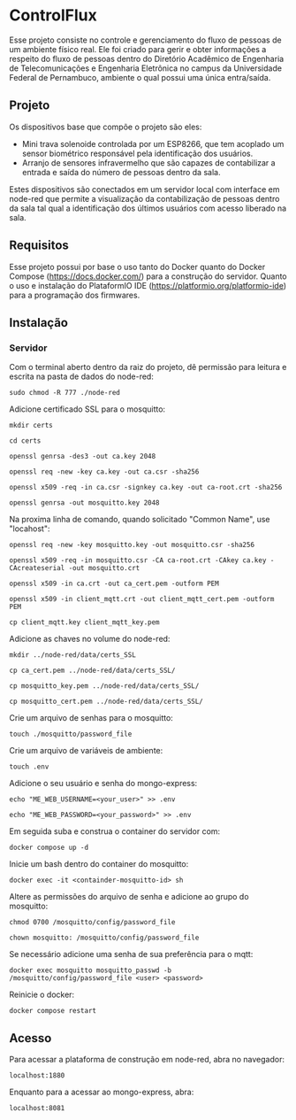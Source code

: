 # ControlFlux

Esse projeto consiste no controle e gerenciamento do fluxo de pessoas de um ambiente físico real. Ele foi criado para gerir e obter informações a respeito do fluxo de pessoas dentro do Diretório Acadêmico de Engenharia de Telecomunicações e Engenharia Eletrônica no campus da Universidade Federal de Pernambuco, ambiente o qual possui uma única entra/saída.

## Projeto

Os dispositivos base que compõe o projeto são eles:

- Mini trava solenoide controlada por um ESP8266, que tem acoplado um sensor biométrico responsável pela identificação dos usuários.
- Arranjo de sensores infravermelho que são capazes de contabilizar a entrada e saída do número de pessoas dentro da sala.

Estes dispositivos são conectados em um servidor local com interface em node-red que permite a visualização da contabilização de pessoas dentro da sala tal qual a identificação dos últimos usuários com acesso liberado na sala.

## Requisitos

Esse projeto possui por base o uso tanto do Docker quanto do Docker Compose (https://docs.docker.com/) para a construção do servidor. Quanto o uso e instalação do PlataformIO IDE (https://platformio.org/platformio-ide) para a programação dos firmwares.

## Instalação

### Servidor

Com o terminal aberto dentro da raiz do projeto, dê permissão para leitura e escrita na pasta de dados do node-red:

`sudo chmod -R 777 ./node-red`

Adicione certificado SSL para o mosquitto:

`mkdir certs`

`cd certs`

`openssl genrsa -des3 -out ca.key 2048`

`openssl req -new -key ca.key -out ca.csr -sha256`

`openssl x509 -req -in ca.csr -signkey ca.key -out ca-root.crt -sha256`

`openssl genrsa -out mosquitto.key 2048`

Na proxima linha de comando, quando solicitado "Common Name", use "locahost":

`openssl req -new -key mosquitto.key -out mosquitto.csr -sha256`

`openssl x509 -req -in mosquitto.csr -CA ca-root.crt -CAkey ca.key -CAcreateserial -out mosquitto.crt`

`openssl x509 -in ca.crt -out ca_cert.pem -outform PEM`

`openssl x509 -in client_mqtt.crt -out client_mqtt_cert.pem -outform PEM`

`cp client_mqtt.key client_mqtt_key.pem`

Adicione as chaves no volume do node-red:

`mkdir ../node-red/data/certs_SSL`

`cp ca_cert.pem ../node-red/data/certs_SSL/`

`cp mosquitto_key.pem ../node-red/data/certs_SSL/`

`cp mosquitto_cert.pem ../node-red/data/certs_SSL/`

Crie um arquivo de senhas para o mosquitto:

`touch ./mosquitto/password_file`

Crie um arquivo de variáveis de ambiente:

`touch .env`

Adicione o seu usuário e senha do mongo-express:

`echo "ME_WEB_USERNAME=<your_user>" >> .env`

`echo "ME_WEB_PASSWORD=<your_password>" >> .env`

Em seguida suba e construa o container do servidor com:

`docker compose up -d`

Inicie um bash dentro do container do mosquitto:

`docker exec -it <containder-mosquitto-id> sh`

Altere as permissões do arquivo de senha e adicione ao grupo do mosquitto:

`chmod 0700 /mosquitto/config/password_file`

`chown mosquitto: /mosquitto/config/password_file`

Se necessário adicione uma senha de sua preferência para o mqtt:

`docker exec mosquitto mosquitto_passwd -b /mosquitto/config/password_file <user> <password>`

Reinicie o docker:

`docker compose restart`

## Acesso

Para acessar a plataforma de construção em node-red, abra no navegador:

`localhost:1880`

Enquanto para a acessar ao mongo-express, abra:

`localhost:8081`